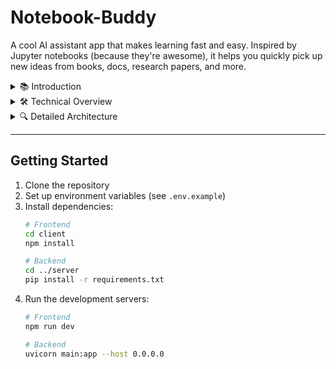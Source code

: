 # Notebook-Buddy

A cool AI assistant app that makes learning fast and easy. Inspired by Jupyter notebooks (because they're awesome), it helps you quickly pick up new ideas from books, docs, research papers, and more.

<details>
<summary>📚 Introduction</summary>

## About Notebook-Buddy

Notebook-Buddy is an innovative learning assistant that transforms how you interact with educational content. Whether you're studying research papers, technical documentation, or educational materials, our app provides an interactive, Jupyter-notebook-style interface to enhance your learning experience.

### Key Features

- 📝 Interactive Canvas: Create and organize your study materials in a flexible, notebook-style interface
- 🤖 AI-Powered Assistance: Get intelligent insights and explanations for complex topics
- 📊 Visual Learning: Support for rich text, code blocks, and visual elements
- 🔄 Real-time Collaboration: Share and collaborate on study materials seamlessly
- 📱 Responsive Design: Access your notes from any device

</details>

<details>
<summary>🛠️ Technical Overview</summary>

## Tech Stack

### Frontend
- **Framework**: Next.js 14 with TypeScript
- **UI Components**: React with Tailwind CSS
- **State Management**: React Hooks and Context API
- **Canvas Interaction**: Custom hooks for canvas manipulation

### Backend
- **Server**: FastAPI (Python)
- **Database**: DynamoDB
- **AI Integration**: OpenAI API
- **File Storage**: AWS S3

### Infrastructure
- **Deployment**: AWS (Lambda, API Gateway)
- **Authentication**: JWT-based auth system
- **Version Control**: Git

</details>

<details>
<summary>🔍 Detailed Architecture</summary>

## Project Structure

### Client (`/client`)
- `/app`: Next.js application routes and pages
  - `/canvas`: Interactive canvas components and logic
  - `/components`: Reusable UI components
  - `/hooks`: Custom React hooks for state management
- `/public`: Static assets
- `/types`: TypeScript type definitions

### Server (`/server`)
- `/api`: FastAPI application
  - `/endpoints`: REST API endpoint definitions
  - `/services`: Business logic and database interactions
  - `/models`: Data models and schemas
- `/uploads`: Temporary file storage

## Key Components

### Canvas System
The canvas system is the core of Notebook-Buddy, providing:
- Real-time text block manipulation
- Drag-and-drop functionality
- AI-powered content analysis
- Collaborative editing features

### Database Schema
- Text blocks
- User data
- Canvas metadata
- Collaboration permissions

### API Endpoints
- `/api/text_blocks`: CRUD operations for text content
- `/api/canvas`: Canvas management
- `/api/ai`: AI processing endpoints
- `/api/users`: User management

</details>

---

## Getting Started

1. Clone the repository
2. Set up environment variables (see `.env.example`)
3. Install dependencies:
   ```bash
   # Frontend
   cd client
   npm install

   # Backend
   cd ../server
   pip install -r requirements.txt
   ```
4. Run the development servers:
   ```bash
   # Frontend
   npm run dev

   # Backend
   uvicorn main:app --host 0.0.0.0
   ```
